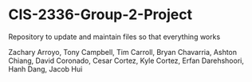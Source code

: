 # CIS-2336-Group-2-Project

Repository to update and maintain files so that everything works

Zachary Arroyo,
Tony Campbell,
Tim Carroll,
Bryan Chavarria,
Ashton Chiang,
David Coronado,
Cesar Cortez,
Kyle Cortez,
Erfan Darehshoori,
Hanh Dang,
Jacob Hui
